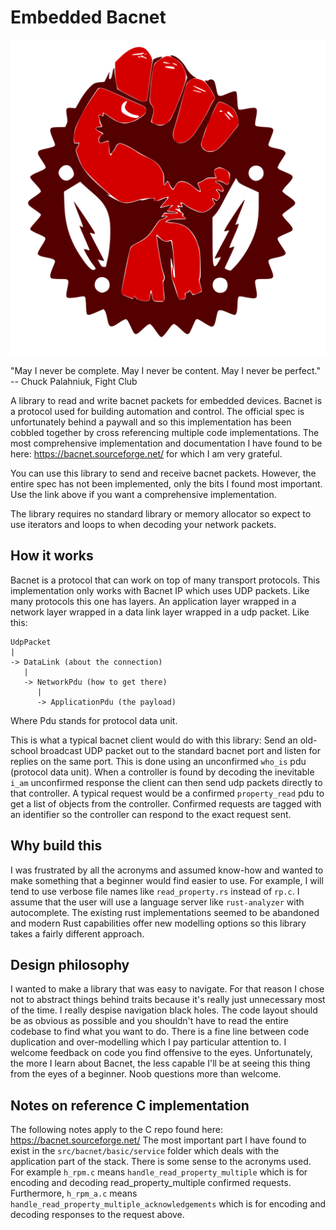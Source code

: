 # Embedded Bacnet

![an obscure reference to a movie](logo.svg)

"May I never be complete. May I never be content. May I never be perfect."
-- Chuck Palahniuk, Fight Club 

A library to read and write bacnet packets for embedded devices. Bacnet is a protocol used for building automation and control. 
The official spec is unfortunately behind a paywall and so this implementation has been cobbled together by cross referencing multiple code implementations.
The most comprehensive implementation and documentation I have found to be here: https://bacnet.sourceforge.net/ for which I am very grateful.

You can use this library to send and receive bacnet packets. However, the entire spec has not been implemented, only the bits I found most important. Use the link above if you want a comprehensive implementation. 


The library requires no standard library or memory allocator so expect to use iterators and loops to when decoding your network packets.

## How it works

Bacnet is a protocol that can work on top of many transport protocols. This implementation only works with Bacnet IP which uses UDP packets. Like many protocols this one has layers. 
An application layer wrapped in a network layer wrapped in a data link layer wrapped in a udp packet. Like this:

```
UdpPacket
|
-> DataLink (about the connection)
   |
   -> NetworkPdu (how to get there)
      |
      -> ApplicationPdu (the payload)
```

Where Pdu stands for protocol data unit.

This is what a typical bacnet client would do with this library: Send an old-school broadcast UDP packet out to the standard bacnet port and listen for replies on the same port. 
This is done using an unconfirmed `who_is` pdu (protocol data unit). When a controller is found by decoding the inevitable `i_am` unconfirmed response the client can then send udp packets directly to that controller.
A typical request would be a confirmed `property_read` pdu to get a list of objects from the controller. Confirmed requests are tagged with an identifier so the controller can respond to the exact request sent.

## Why build this

I was frustrated by all the acronyms and assumed know-how and wanted to make something that a beginner would find easier to use. 
For example, I will tend to use verbose file names like `read_property.rs` instead of `rp.c`. I assume that the user will use a language server like `rust-analyzer` with autocomplete.
The existing rust implementations seemed to be abandoned and modern Rust capabilities offer new modelling options so this library takes a fairly different approach.

## Design philosophy

I wanted to make a library that was easy to navigate. 
For that reason I chose not to abstract things behind traits because it's really just unnecessary most of the time. I really despise navigation black holes.
The code layout should be as obvious as possible and you shouldn't have to read the entire codebase to find what you want to do. 
There is a fine line between code duplication and over-modelling which I pay particular attention to. 
I welcome feedback on code you find offensive to the eyes. 
Unfortunately, the more I learn about Bacnet, the less capable I'll be at seeing this thing from the eyes of a beginner. Noob questions more than welcome.

## Notes on reference C implementation

The following notes apply to the C repo found here: https://bacnet.sourceforge.net/
The most important part I have found to exist in the `src/bacnet/basic/service` folder which deals with the application part of the stack. 
There is some sense to the acronyms used. 
For example `h_rpm.c` means `handle_read_property_multiple` which is for encoding and decoding read_property_multiple confirmed requests.
Furthermore, `h_rpm_a.c` means `handle_read_property_multiple_acknowledgements` which is for encoding and decoding responses to the request above.
